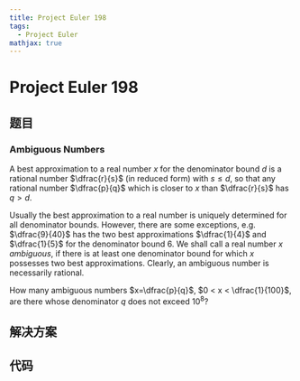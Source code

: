 ```yaml
---
title: Project Euler 198
tags:
  - Project Euler
mathjax: true
---
```

<escape><!-- more --></escape>
    

# Project Euler 198
## 题目
### Ambiguous Numbers

A best approximation to a real number $x$ for the denominator bound $d$ is a rational number $\dfrac{r}{s}$ (in reduced form) with $s \le d$, so that any rational number $\dfrac{p}{q}$ which is closer to $x$ than $\dfrac{r}{s}$ has $q > d$.

Usually the best approximation to a real number is uniquely determined for all denominator bounds. However, there are some exceptions, e.g. $\dfrac{9}{40}$ has the two best approximations $\dfrac{1}{4}$ and $\dfrac{1}{5}$ for the denominator bound $6$. We shall call a real number $x$ *ambiguous*, if there is at least one denominator bound for which $x$ possesses two best approximations. Clearly, an ambiguous number is necessarily rational.

How many ambiguous numbers $x=\dfrac{p}{q}$, $0 < x < \dfrac{1}{100}$, are there whose denominator $q$ does not exceed $10^8$?


## 解决方案


## 代码


